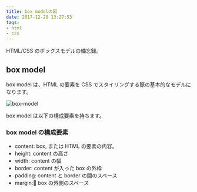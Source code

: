 ```yaml
---
title: box modelの図
date: 2017-12-28 13:27:53
tags:
- html
- css
---
```


HTML/CSS のボックスモデルの備忘録。

## box model

box model は、HTML の要素を CSS でスタイリングする際の基本的なモデルになります。

![box-model](https://s3.amazonaws.com/codecademy-content/courses/freelance-1/unit-4/diagram-boxmodel.svg)

box model は以下の構成要素を持ちます。

### box model の構成要素

* content: box, または HTML の要素の内容。
* height: content の高さ
* width: content の幅
* border: content が入った box の外枠
* padding: content と border の間のスペース
* margin: box の外側のスペース
